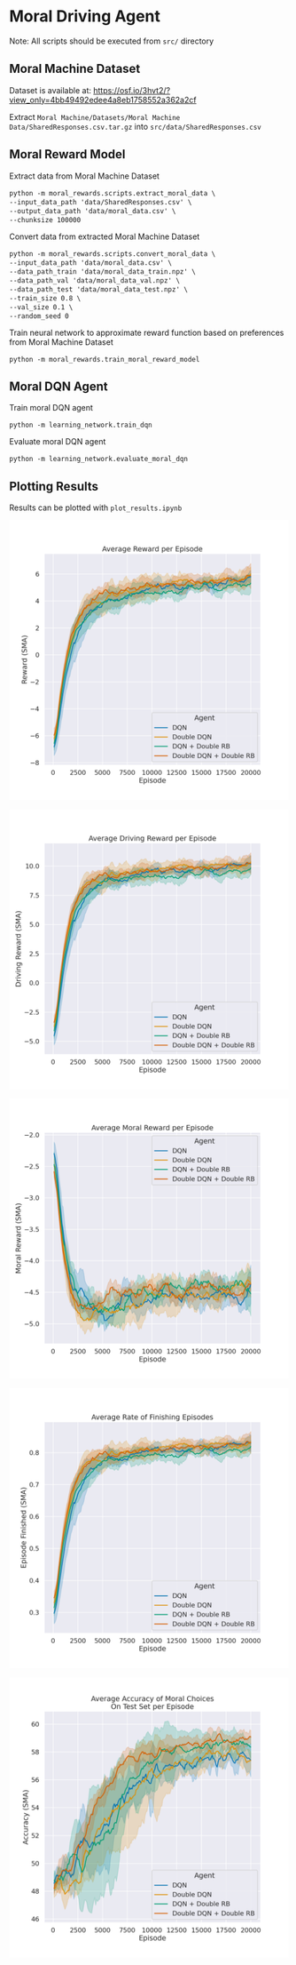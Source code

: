 # Moral Driving Agent

Note: All scripts should be executed from `src/` directory

## Moral Machine Dataset
Dataset is available at: https://osf.io/3hvt2/?view_only=4bb49492edee4a8eb1758552a362a2cf

Extract `Moral Machine/Datasets/Moral Machine Data/SharedResponses.csv.tar.gz` into `src/data/SharedResponses.csv`

## Moral Reward Model
Extract data from Moral Machine Dataset
```
python -m moral_rewards.scripts.extract_moral_data \
--input_data_path 'data/SharedResponses.csv' \
--output_data_path 'data/moral_data.csv' \
--chunksize 100000
```

Convert data from extracted Moral Machine Dataset
```
python -m moral_rewards.scripts.convert_moral_data \
--input_data_path 'data/moral_data.csv' \
--data_path_train 'data/moral_data_train.npz' \
--data_path_val 'data/moral_data_val.npz' \
--data_path_test 'data/moral_data_test.npz' \
--train_size 0.8 \
--val_size 0.1 \
--random_seed 0
```

Train neural network to approximate reward function based on preferences from Moral Machine Dataset
```
python -m moral_rewards.train_moral_reward_model
```

## Moral DQN Agent
Train moral DQN agent
```
python -m learning_network.train_dqn
```

Evaluate moral DQN agent
```
python -m learning_network.evaluate_moral_dqn
```

## Plotting Results
Results can be plotted with `plot_results.ipynb`

![Average Reward per Episode](src/plots/episode_rewards_all.png)

![Average Driving Reward per Episode](src/plots/episode_driving_rewards_all.png)

![Average Moral Reward per Episode](src/plots/episode_moral_rewards_all.png)

![Average Rate of Finishing Episodes](src/plots/episode_finish_rate_all.png)

![Average Accuracy of Moral Choices On Test Set per Episode](src/plots/moral_accuracy_all.png)
